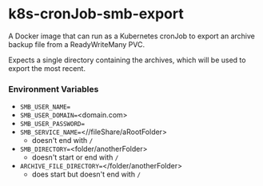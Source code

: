 # k8s-cronJob-smb-export
A Docker image that can run as a Kubernetes cronJob to export an archive backup file from a ReadyWriteMany PVC.

Expects a single directory containing the archives, which will be used to export the most recent.

### Environment Variables
- `SMB_USER_NAME=`<username>
- `SMB_USER_DOMAIN=`<domain.com>
- `SMB_USER_PASSWORD=`<password>
- `SMB_SERVICE_NAME=`<//fileShare/aRootFolder>
  - doesn't end with `/`
- `SMB_DIRECTORY=`<folder/anotherFolder>
  - doesn't start or end with `/`
- `ARCHIVE_FILE_DIRECTORY=`</folder/anotherFolder>
  - does start but doesn't end with `/`
